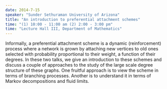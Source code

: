 ```yaml
---
date: 2014-7-15
speaker: "Sunder Sethuraman University of Arizona"
title: "An introduction to preferential attachment schemes"
time: "(1) 10:00 - 11:00 am (2) 2:00 - 3:00 pm" 
time: "Lecture Hall III, Department of Mathematics"
---
```

Informally, a preferential attachment scheme is a dynamic (reinforcement) process where a network is grown by attaching new vertices to old ones selected with probability proportional to their weight, a function of their degrees. In these two talks, we give an introduction to these schemes and discuss a couple of approaches to the study of the large scale degree structure of these graphs. One fruitful approach is to view the scheme in terms of branching processes. Another is to understand it in terms of Markov decompositions and fluid limits.
